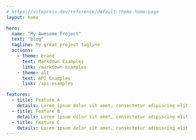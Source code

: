 ```yaml
---
# https://vitepress.dev/reference/default-theme-home-page
layout: home

hero:
  name: "My Awesome Project"
  text: "blog"
  tagline: My great project tagline
  actions:
    - theme: brand
      text: Markdown Examples
      link: /markdown-examples
    - theme: alt
      text: API Examples
      link: /api-examples

features:
  - title: Feature A
    details: Lorem ipsum dolor sit amet, consectetur adipiscing elit.
  - title: Feature B
    details: Lorem ipsum dolor sit amet, consectetur adipiscing elit
  - title: Feature C
    details: Lorem ipsum dolor sit amet, consectetur adipiscing elit
---
```



